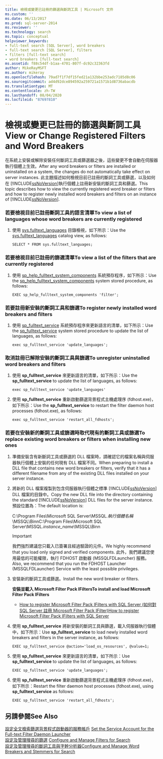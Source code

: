 ```yaml
---
title: 檢視或變更已註冊的篩選與斷詞工具 | Microsoft 文件
ms.custom: ''
ms.date: 06/13/2017
ms.prod: sql-server-2014
ms.reviewer: ''
ms.technology: search
ms.topic: conceptual
helpviewer_keywords:
- full-text search [SQL Server], word breakers
- full-text search [SQL Server], filters
- filters [full-text search]
- word breakers [full-text search]
ms.assetid: f88c54df-b1aa-4701-807f-dc92c32363fd
author: MikeRayMSFT
ms.author: mikeray
ms.openlocfilehash: 79ad7f1f7df15fed21a132bbe253adc7185d8c06
ms.sourcegitcommit: ad4d92dce894592a259721a1571b1d8736abacdb
ms.translationtype: MT
ms.contentlocale: zh-TW
ms.lasthandoff: 08/04/2020
ms.locfileid: "87697810"
---
```

# <a name="view-or-change-registered-filters-and-word-breakers"></a><span data-ttu-id="c04a3-102">檢視或變更已註冊的篩選與斷詞工具</span><span class="sxs-lookup"><span data-stu-id="c04a3-102">View or Change Registered Filters and Word Breakers</span></span>
  <span data-ttu-id="c04a3-103">在系統上安裝或解除安裝任何斷詞工具或篩選器之後，這些變更不會自動在伺服器執行個體上生效。</span><span class="sxs-lookup"><span data-stu-id="c04a3-103">After any word breakers or filters are installed or uninstalled on a system, the changes do not automatically take effect on server instances.</span></span> <span data-ttu-id="c04a3-104">此主題描述如何檢視目前已註冊的斷詞工具或篩選，以及如何在 [!INCLUDE[ssNoVersion](../../includes/ssnoversion-md.md)]執行個體上註冊新安裝的斷詞工具和篩選。</span><span class="sxs-lookup"><span data-stu-id="c04a3-104">This topic describes how to view the currently registered word breaker or filters and how to register newly installed word breakers and filters on an instance of [!INCLUDE[ssNoVersion](../../includes/ssnoversion-md.md)].</span></span>  
  
### <a name="to-view-a-list-of-languages-whose-word-breakers-are-currently-registered"></a><span data-ttu-id="c04a3-105">若要檢視目前已註冊斷詞工具的語言清單</span><span class="sxs-lookup"><span data-stu-id="c04a3-105">To view a list of languages whose word breakers are currently registered</span></span>  
  
1.  <span data-ttu-id="c04a3-106">使用 [sys.fulltext_languages](/sql/relational-databases/system-catalog-views/sys-fulltext-languages-transact-sql) 目錄檢視，如下所示：</span><span class="sxs-lookup"><span data-stu-id="c04a3-106">Use the [sys.fulltext_languages](/sql/relational-databases/system-catalog-views/sys-fulltext-languages-transact-sql) catalog view, as follows:</span></span>  
  
    ```  
    SELECT * FROM sys.fulltext_languages;   
    ```  
  
### <a name="to-view-a-list-of-the-filters-that-are-currently-registered"></a><span data-ttu-id="c04a3-107">若要檢視目前已註冊的篩選清單</span><span class="sxs-lookup"><span data-stu-id="c04a3-107">To view a list of the filters that are currently registered</span></span>  
  
1.  <span data-ttu-id="c04a3-108">使用 [sp_help_fulltext_system_components](/sql/relational-databases/system-stored-procedures/sp-help-fulltext-system-components-transact-sql) 系統預存程序，如下所示：</span><span class="sxs-lookup"><span data-stu-id="c04a3-108">Use the [sp_help_fulltext_system_components](/sql/relational-databases/system-stored-procedures/sp-help-fulltext-system-components-transact-sql) system stored procedure, as follows:</span></span>  
  
    ```  
    EXEC sp_help_fulltext_system_components 'filter';    
    ```  
  
### <a name="to-register-newly-installed-word-breakers-and-filters"></a><span data-ttu-id="c04a3-109">若要註冊新安裝的斷詞工具和篩選</span><span class="sxs-lookup"><span data-stu-id="c04a3-109">To register newly installed word breakers and filters</span></span>  
  
1.  <span data-ttu-id="c04a3-110">使用 [sp_fulltext_service](/sql/relational-databases/system-stored-procedures/sp-fulltext-service-transact-sql) 系統預存程序來更新語言的清單，如下所示：</span><span class="sxs-lookup"><span data-stu-id="c04a3-110">Use the [sp_fulltext_service](/sql/relational-databases/system-stored-procedures/sp-fulltext-service-transact-sql) system stored procedure to update the list of languages, as follows:</span></span>  
  
    ```  
    exec sp_fulltext_service 'update_languages';   
    ```  
  
### <a name="to-unregister-uninstalled-word-breakers-and-filters"></a><span data-ttu-id="c04a3-111">取消註冊已解除安裝的斷詞工具與篩選</span><span class="sxs-lookup"><span data-stu-id="c04a3-111">To unregister uninstalled word breakers and filters</span></span>  
  
1.  <span data-ttu-id="c04a3-112">使用 **sp_fulltext_service** 來更新語言的清單，如下所示：</span><span class="sxs-lookup"><span data-stu-id="c04a3-112">Use the **sp_fulltext_service** to update the list of languages, as follows:</span></span>  
  
    ```  
    exec sp_fulltext_service 'update_languages'  
    ```  
  
2.  <span data-ttu-id="c04a3-113">使用 **sp_fulltext_service** 重新啟動篩選背景程式主機處理序 (fdhost.exe)，如下所示：</span><span class="sxs-lookup"><span data-stu-id="c04a3-113">Use the **sp_fulltext_service** to restart the filter daemon host processes (fdhost.exe), as follows:</span></span>  
  
    ```  
    exec sp_fulltext_service 'restart_all_fdhosts';  
    ```  
  
### <a name="to-replace-existing-word-breakers-or-filters-when-installing-new-ones"></a><span data-ttu-id="c04a3-114">若要在安裝新的斷詞工具或篩選時取代現有的斷詞工具或篩選</span><span class="sxs-lookup"><span data-stu-id="c04a3-114">To replace existing word breakers or filters when installing new ones</span></span>  
  
1.  <span data-ttu-id="c04a3-115">準備安裝含有新斷詞工具或篩選的 DLL 檔案時，請確認它的檔案名稱與伺服器執行個體上安裝的任何現有 DLL 檔案不同。</span><span class="sxs-lookup"><span data-stu-id="c04a3-115">When preparing to install a DLL file that contains new word breakers or filters, verify that it has a different filename from any of the existing DLL files installed on your server instance.</span></span>  
  
2.  <span data-ttu-id="c04a3-116">將新的 DLL 檔案複製到包含伺服器執行個體之標準 [!INCLUDE[ssNoVersion](../../includes/ssnoversion-md.md)] DLL 檔案的目錄中。</span><span class="sxs-lookup"><span data-stu-id="c04a3-116">Copy the new DLL file into the directory containing the standard [!INCLUDE[ssNoVersion](../../includes/ssnoversion-md.md)] DLL files for the server instance.</span></span> <span data-ttu-id="c04a3-117">預設位置為：</span><span class="sxs-lookup"><span data-stu-id="c04a3-117">The default location is:</span></span>  
  
     <span data-ttu-id="c04a3-118">C:\Program Files\Microsoft SQL Server\MSSQL.*執行個體名稱*\MSSQL\Binn</span><span class="sxs-lookup"><span data-stu-id="c04a3-118">C:\Program Files\Microsoft SQL Server\MSSQL.*instance_name*\MSSQL\Binn</span></span>  
  
    > [!IMPORTANT]  
    >  <span data-ttu-id="c04a3-119">我們強烈建議您只載入已簽署且經過驗證的元件。</span><span class="sxs-lookup"><span data-stu-id="c04a3-119">We highly recommend that you load only signed and verified components.</span></span> <span data-ttu-id="c04a3-120">此外，我們建議您使用最低的可能權限，執行 FDHOST 啟動器 (MSSQLFDLauncher) 服務。</span><span class="sxs-lookup"><span data-stu-id="c04a3-120">Also, we recommend that you run the FDHOST Launcher (MSSQLFDLauncher) Service with the least possible privileges.</span></span>  
  
3.  <span data-ttu-id="c04a3-121">安裝新的斷詞工具或篩選。</span><span class="sxs-lookup"><span data-stu-id="c04a3-121">Install the new word breaker or filters.</span></span>  
  
     <span data-ttu-id="c04a3-122">**安裝並載入 Microsoft Filter Pack IFilters**</span><span class="sxs-lookup"><span data-stu-id="c04a3-122">**To install and load Microsoft Filter Pack IFilters**</span></span>  
  
    -   [<span data-ttu-id="c04a3-123">How to register Microsoft Filter Pack IFilters with SQL Server (如何對 SQL Server 註冊 Microsoft Filter Pack IFilter)</span><span class="sxs-lookup"><span data-stu-id="c04a3-123">How to register Microsoft Filter Pack IFilters with SQL Server</span></span>](https://go.microsoft.com/fwlink/?LinkId=130439)  
  
4.  <span data-ttu-id="c04a3-124">使用 **sp_fulltext_service** 將新安裝的斷詞工具與篩選，載入伺服器執行個體中，如下所示：</span><span class="sxs-lookup"><span data-stu-id="c04a3-124">Use **sp_fulltext_service** to load newly installed word breakers and filters in the server instance, as follows:</span></span>  
  
    ```  
    EXEC sp_fulltext_service @action='load_os_resources', @value=1;  
    ```  
  
5.  <span data-ttu-id="c04a3-125">使用 **sp_fulltext_service** 來更新語言的清單，如下所示：</span><span class="sxs-lookup"><span data-stu-id="c04a3-125">Use **sp_fulltext_service** to update the list of languages, as follows:</span></span>  
  
    ```  
    EXEC sp_fulltext_service 'update_languages';  
    ```  
  
6.  <span data-ttu-id="c04a3-126">使用 **sp_fulltext_service** 重新啟動篩選背景程式主機處理序 (fdhost.exe)，如下所示：</span><span class="sxs-lookup"><span data-stu-id="c04a3-126">Restart the filter daemon host processes (fdhost.exe), using **sp_fulltext_service** as follows:</span></span>  
  
    ```  
    EXEC sp_fulltext_service 'restart_all_fdhosts';   
    ```  
  
## <a name="see-also"></a><span data-ttu-id="c04a3-127">另請參閱</span><span class="sxs-lookup"><span data-stu-id="c04a3-127">See Also</span></span>  
 <span data-ttu-id="c04a3-128">[設定全文檢索篩選背景程式啟動器的服務帳戶](set-the-service-account-for-the-full-text-filter-daemon-launcher.md) </span><span class="sxs-lookup"><span data-stu-id="c04a3-128">[Set the Service Account for the Full-text Filter Daemon Launcher](set-the-service-account-for-the-full-text-filter-daemon-launcher.md) </span></span>  
 <span data-ttu-id="c04a3-129">[設定及管理搜尋的篩選](configure-and-manage-filters-for-search.md) </span><span class="sxs-lookup"><span data-stu-id="c04a3-129">[Configure and Manage Filters for Search](configure-and-manage-filters-for-search.md) </span></span>  
 [<span data-ttu-id="c04a3-130">設定及管理搜尋的斷詞工具與字幹分析器</span><span class="sxs-lookup"><span data-stu-id="c04a3-130">Configure and Manage Word Breakers and Stemmers for Search</span></span>](configure-and-manage-word-breakers-and-stemmers-for-search.md)  
  
  
